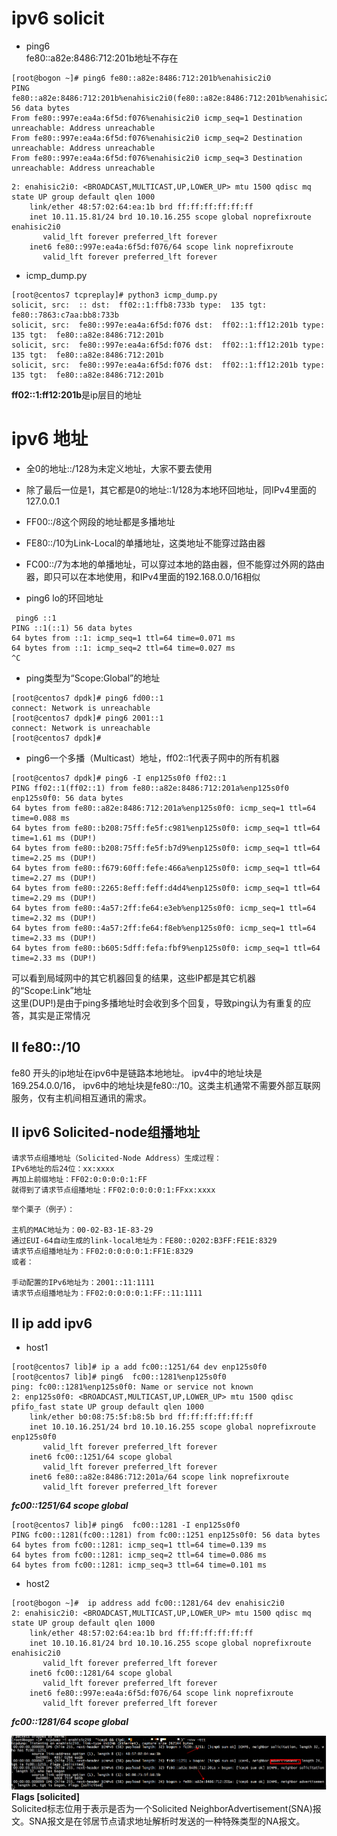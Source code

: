 


# ipv6 solicit
+ ping6   
fe80::a82e:8486:712:201b地址不存在   
```
[root@bogon ~]# ping6 fe80::a82e:8486:712:201b%enahisic2i0
PING fe80::a82e:8486:712:201b%enahisic2i0(fe80::a82e:8486:712:201b%enahisic2i0) 56 data bytes
From fe80::997e:ea4a:6f5d:f076%enahisic2i0 icmp_seq=1 Destination unreachable: Address unreachable
From fe80::997e:ea4a:6f5d:f076%enahisic2i0 icmp_seq=2 Destination unreachable: Address unreachable
From fe80::997e:ea4a:6f5d:f076%enahisic2i0 icmp_seq=3 Destination unreachable: Address unreachable
```

```
2: enahisic2i0: <BROADCAST,MULTICAST,UP,LOWER_UP> mtu 1500 qdisc mq state UP group default qlen 1000
    link/ether 48:57:02:64:ea:1b brd ff:ff:ff:ff:ff:ff
    inet 10.11.15.81/24 brd 10.10.16.255 scope global noprefixroute enahisic2i0
       valid_lft forever preferred_lft forever
    inet6 fe80::997e:ea4a:6f5d:f076/64 scope link noprefixroute 
       valid_lft forever preferred_lft forever
```

+ icmp_dump.py    
```
[root@centos7 tcpreplay]# python3 icmp_dump.py 
solicit, src:  :: dst:  ff02::1:ffb8:733b type:  135 tgt:  fe80::7863:c7aa:bb8:733b
solicit, src:  fe80::997e:ea4a:6f5d:f076 dst:  ff02::1:ff12:201b type:  135 tgt:  fe80::a82e:8486:712:201b
solicit, src:  fe80::997e:ea4a:6f5d:f076 dst:  ff02::1:ff12:201b type:  135 tgt:  fe80::a82e:8486:712:201b
solicit, src:  fe80::997e:ea4a:6f5d:f076 dst:  ff02::1:ff12:201b type:  135 tgt:  fe80::a82e:8486:712:201b
```
**ff02::1:ff12:201b**是ip层目的地址

# ipv6 地址
+ 全0的地址::/128为未定义地址，大家不要去使用   
+  除了最后一位是1，其它都是0的地址::1/128为本地环回地址，同IPv4里面的127.0.0.1   
+  FF00::/8这个网段的地址都是多播地址   
+ FE80::/10为Link-Local的单播地址，这类地址不能穿过路由器   
+ FC00::/7为本地的单播地址，可以穿过本地的路由器，但不能穿过外网的路由器，即只可以在本地使用，和IPv4里面的192.168.0.0/16相似   

+ ping6 lo的环回地址
```
 ping6 ::1
PING ::1(::1) 56 data bytes
64 bytes from ::1: icmp_seq=1 ttl=64 time=0.071 ms
64 bytes from ::1: icmp_seq=2 ttl=64 time=0.027 ms
^C
```
+  ping类型为“Scope:Global”的地址
```
[root@centos7 dpdk]# ping6 fd00::1
connect: Network is unreachable
[root@centos7 dpdk]# ping6 2001::1
connect: Network is unreachable
[root@centos7 dpdk]# 
```
+  ping6一个多播（Multicast）地址，ff02::1代表子网中的所有机器
```
[root@centos7 dpdk]# ping6 -I enp125s0f0 ff02::1
PING ff02::1(ff02::1) from fe80::a82e:8486:712:201a%enp125s0f0 enp125s0f0: 56 data bytes
64 bytes from fe80::a82e:8486:712:201a%enp125s0f0: icmp_seq=1 ttl=64 time=0.088 ms
64 bytes from fe80::b208:75ff:fe5f:c981%enp125s0f0: icmp_seq=1 ttl=64 time=1.61 ms (DUP!)
64 bytes from fe80::b208:75ff:fe5f:b7d9%enp125s0f0: icmp_seq=1 ttl=64 time=2.25 ms (DUP!)
64 bytes from fe80::f679:60ff:fefe:466a%enp125s0f0: icmp_seq=1 ttl=64 time=2.27 ms (DUP!)
64 bytes from fe80::2265:8eff:feff:d4d4%enp125s0f0: icmp_seq=1 ttl=64 time=2.29 ms (DUP!)
64 bytes from fe80::4a57:2ff:fe64:e3eb%enp125s0f0: icmp_seq=1 ttl=64 time=2.32 ms (DUP!)
64 bytes from fe80::4a57:2ff:fe64:f8eb%enp125s0f0: icmp_seq=1 ttl=64 time=2.33 ms (DUP!)
64 bytes from fe80::b605:5dff:fefa:fbf9%enp125s0f0: icmp_seq=1 ttl=64 time=2.33 ms (DUP!)
```
可以看到局域网中的其它机器回复的结果，这些IP都是其它机器的“Scope:Link”地址  
这里(DUP!)是由于ping多播地址时会收到多个回复，导致ping认为有重复的应答，其实是正常情况   

## II  fe80::/10

fe80 开头的ip地址在ipv6中是链路本地地址。 ipv4中的地址块是 169.254.0.0/16， ipv6中的地址块是fe80::/10。这类主机通常不需要外部互联网服务，仅有主机间相互通讯的需求。   

## II ipv6  Solicited-node组播地址
```Text
请求节点组播地址（Solicited-Node Address）生成过程：
IPv6地址的后24位：xx:xxxx
再加上前缀地址：FF02:0:0:0:0:1:FF
就得到了请求节点组播地址：FF02:0:0:0:0:1:FFxx:xxxx
```
```Text
举个栗子（例子）：

主机的MAC地址为：00-02-B3-1E-83-29
通过EUI-64自动生成的link-local地址为：FE80::0202:B3FF:FE1E:8329
请求节点组播地址为：FF02:0:0:0:0:1:FF1E:8329
或者：

手动配置的IPv6地址为：2001::11:1111
请求节点组播地址为：FF02:0:0:0:0:1:FF::11:1111
``` 
## II ip add ipv6
+ host1
```
[root@centos7 lib]# ip a add fc00::1251/64 dev enp125s0f0
[root@centos7 lib]# ping6  fc00::1281%enp125s0f0
ping: fc00::1281%enp125s0f0: Name or service not known
2: enp125s0f0: <BROADCAST,MULTICAST,UP,LOWER_UP> mtu 1500 qdisc pfifo_fast state UP group default qlen 1000
    link/ether b0:08:75:5f:b8:5b brd ff:ff:ff:ff:ff:ff
    inet 10.10.16.251/24 brd 10.10.16.255 scope global noprefixroute enp125s0f0
       valid_lft forever preferred_lft forever
    inet6 fc00::1251/64 scope global 
       valid_lft forever preferred_lft forever
    inet6 fe80::a82e:8486:712:201a/64 scope link noprefixroute 
       valid_lft forever preferred_lft forever
```
***fc00::1251/64 scope global***

```
[root@centos7 lib]# ping6  fc00::1281 -I enp125s0f0
PING fc00::1281(fc00::1281) from fc00::1251 enp125s0f0: 56 data bytes
64 bytes from fc00::1281: icmp_seq=1 ttl=64 time=0.139 ms
64 bytes from fc00::1281: icmp_seq=2 ttl=64 time=0.086 ms
64 bytes from fc00::1281: icmp_seq=3 ttl=64 time=0.101 ms
```
+ host2
```
[root@bogon ~]#  ip address add fc00::1281/64 dev enahisic2i0
2: enahisic2i0: <BROADCAST,MULTICAST,UP,LOWER_UP> mtu 1500 qdisc mq state UP group default qlen 1000
    link/ether 48:57:02:64:ea:1b brd ff:ff:ff:ff:ff:ff
    inet 10.10.16.81/24 brd 10.10.16.255 scope global noprefixroute enahisic2i0
       valid_lft forever preferred_lft forever
    inet6 fc00::1281/64 scope global 
       valid_lft forever preferred_lft forever
    inet6 fe80::997e:ea4a:6f5d:f076/64 scope link noprefixroute 
       valid_lft forever preferred_lft forever
```
***fc00::1281/64 scope global***

 ![images](ipv6.png)
 **Flags [solicited]**    
Solicited标志位用于表示是否为一个Solicited NeighborAdvertisement(SNA)报文。SNA报文是在邻居节点请求地址解析时发送的一种特殊类型的NA报文。